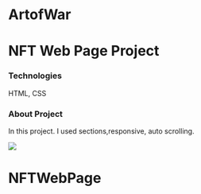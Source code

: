# ArtofWar
<h1>NFT Web Page Project</h1>

<h3>Technologies</h3>

<p>HTML, CSS </p>

<h3>About Project</h3>

<p>In this project. I used sections,responsive, auto scrolling. </p>



![](pgif.gif)
# NFTWebPage